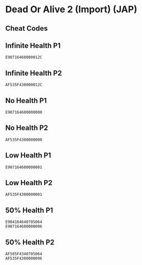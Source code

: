 # Dead Or Alive 2 (Import) (JAP)

## Cheat Codes

## Infinite Health P1

```
E90716460000012C

```

## Infinite Health P2

```
AF535F430000012C

```

## No Health P1

```
E907164600000000

```

## No Health P2

```
AF535F4300000000

```

## Low Health P1

```
E907164600000001

```

## Low Health P2

```
AF535F4300000001

```

## 50% Health P1

```
E904164640705064
E907164600000096

```

## 50% Health P2

```
AF505F4340705064
AF535F4300000096

```

